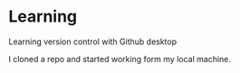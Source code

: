 # Learning
Learning version control with Github desktop

I cloned a repo and started working form my local machine.
